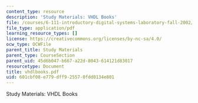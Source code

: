 ```yaml
---
content_type: resource
description: 'Study Materials: VHDL Books'
file: /courses/6-111-introductory-digital-systems-laboratory-fall-2002/601cbf08e779dff925570fdd0134e801_vhdlbooks.pdf
file_type: application/pdf
learning_resource_types: []
license: https://creativecommons.org/licenses/by-nc-sa/4.0/
ocw_type: OCWFile
parent_title: Study Materials
parent_type: CourseSection
parent_uid: 45d6b047-b667-a22d-8043-614121d83017
resourcetype: Document
title: vhdlbooks.pdf
uid: 601cbf08-e779-dff9-2557-0fdd0134e801
---
```

Study Materials: VHDL Books